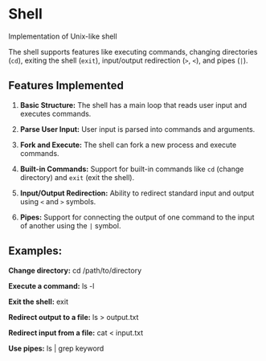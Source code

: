 # Shell
Implementation of Unix-like shell 

The shell supports features like executing commands, changing directories (`cd`), exiting the shell (`exit`), input/output redirection (`>`, `<`), and pipes (`|`).

## Features Implemented

1. **Basic Structure:** The shell has a main loop that reads user input and executes commands.

2. **Parse User Input:** User input is parsed into commands and arguments.

3. **Fork and Execute:** The shell can fork a new process and execute commands.

4. **Built-in Commands:** Support for built-in commands like `cd` (change directory) and `exit` (exit the shell).

5. **Input/Output Redirection:** Ability to redirect standard input and output using `<` and `>` symbols.

6. **Pipes:** Support for connecting the output of one command to the input of another using the `|` symbol.

## Examples:
**Change directory:**   cd /path/to/directory

**Execute a command:**  ls -l

**Exit the shell:**     exit

**Redirect output to a file:**   ls > output.txt

**Redirect input from a file:**   cat < input.txt

**Use pipes:**   ls | grep keyword



  
